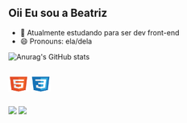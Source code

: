 ## Oii Eu sou a Beatriz

<!--
**beatrizborges1/beatrizborges1** is a ✨ _special_ ✨ repository because its `README.md` (this file) appears on your GitHub profile.

Here are some ideas to get you started:

- 🔭 Estudando para ser dev front-end 
- 😄 Pronouns: ela/dela

-->
- 🔭 Atualmente estudando para ser dev front-end 
- 😄 Pronouns: ela/dela

![Anurag's GitHub stats](https://github-readme-stats.vercel.app/api?username=beatrizborges1&show_icons=false&theme=radical)

<div style="display: inline_block"><br>
  <img align="center" alt="Rafa-HTML" height="30" width="40" src="https://raw.githubusercontent.com/devicons/devicon/master/icons/html5/html5-original.svg">
  <img align="center" alt="Rafa-CSS" height="30" width="40" src="https://raw.githubusercontent.com/devicons/devicon/master/icons/css3/css3-original.svg">
</div>

 ##
 
<div> 
  <a href="https://instagram.com/bealvs2" target="_blank"><img src="https://img.shields.io/badge/-Instagram-%23E4405F?style=for-the-badge&logo=instagram&logoColor=white" target="_blank"></a>
  <a href = "mailto:beatriz.borges0407@gmail.com"><img src="https://img.shields.io/badge/-Gmail-%23333?style=for-the-badge&logo=gmail&logoColor=white" target="_blank"></a>
</div>
